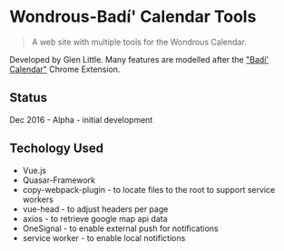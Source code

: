 # Wondrous-Badí' Calendar Tools

> A web site with multiple tools for the Wondrous Calendar.

Developed by Glen Little. Many features are modelled after the ["Badí' Calendar"](https://chrome.google.com/webstore/detail/bad%C3%AD-calendar/egekinjjpolponbbfjimifpgfdmphomp) Chrome Extension.

## Status

Dec 2016 - Alpha - initial development

## Techology Used

- Vue.js
- Quasar-Framework
- copy-webpack-plugin - to locate files to the root to support service workers
- vue-head - to adjust headers per page
- axios - to retrieve google map api data
- OneSignal - to enable external push for notifications
- service worker - to enable local notifictions
